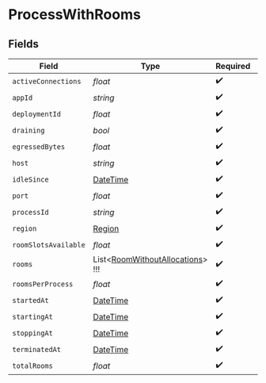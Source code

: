 # ProcessWithRooms


## Fields

| Field                                                                                 | Type                                                                                  | Required                                                                              | Description                                                                           |
| ------------------------------------------------------------------------------------- | ------------------------------------------------------------------------------------- | ------------------------------------------------------------------------------------- | ------------------------------------------------------------------------------------- |
| `activeConnections`                                                                   | *float*                                                                               | :heavy_check_mark:                                                                    | N/A                                                                                   |
| `appId`                                                                               | *string*                                                                              | :heavy_check_mark:                                                                    | N/A                                                                                   |
| `deploymentId`                                                                        | *float*                                                                               | :heavy_check_mark:                                                                    | N/A                                                                                   |
| `draining`                                                                            | *bool*                                                                                | :heavy_check_mark:                                                                    | N/A                                                                                   |
| `egressedBytes`                                                                       | *float*                                                                               | :heavy_check_mark:                                                                    | N/A                                                                                   |
| `host`                                                                                | *string*                                                                              | :heavy_check_mark:                                                                    | N/A                                                                                   |
| `idleSince`                                                                           | [DateTime](https://learn.microsoft.com/en-us/dotnet/api/system.datetime?view=net-5.0) | :heavy_check_mark:                                                                    | N/A                                                                                   |
| `port`                                                                                | *float*                                                                               | :heavy_check_mark:                                                                    | N/A                                                                                   |
| `processId`                                                                           | *string*                                                                              | :heavy_check_mark:                                                                    | N/A                                                                                   |
| `region`                                                                              | [Region](../../Models/Shared/Region.md)                                               | :heavy_check_mark:                                                                    | N/A                                                                                   |
| `roomSlotsAvailable`                                                                  | *float*                                                                               | :heavy_check_mark:                                                                    | N/A                                                                                   |
| `rooms`                                                                               | List<[RoomWithoutAllocations](../../Models/Shared/RoomWithoutAllocations.md)>   !!!   | :heavy_check_mark:                                                                    | N/A                                                                                   |
| `roomsPerProcess`                                                                     | *float*                                                                               | :heavy_check_mark:                                                                    | N/A                                                                                   |
| `startedAt`                                                                           | [DateTime](https://learn.microsoft.com/en-us/dotnet/api/system.datetime?view=net-5.0) | :heavy_check_mark:                                                                    | N/A                                                                                   |
| `startingAt`                                                                          | [DateTime](https://learn.microsoft.com/en-us/dotnet/api/system.datetime?view=net-5.0) | :heavy_check_mark:                                                                    | N/A                                                                                   |
| `stoppingAt`                                                                          | [DateTime](https://learn.microsoft.com/en-us/dotnet/api/system.datetime?view=net-5.0) | :heavy_check_mark:                                                                    | N/A                                                                                   |
| `terminatedAt`                                                                        | [DateTime](https://learn.microsoft.com/en-us/dotnet/api/system.datetime?view=net-5.0) | :heavy_check_mark:                                                                    | N/A                                                                                   |
| `totalRooms`                                                                          | *float*                                                                               | :heavy_check_mark:                                                                    | N/A                                                                                   |